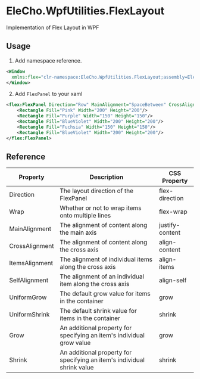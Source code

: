 # EleCho.WpfUtilities.FlexLayout

Implementation of Flex Layout in WPF

## Usage

1. Add namespace reference.

```xml
<Window
  xmlns:flex="clr-namespace:EleCho.WpfUtilities.FlexLayout;assembly=EleCho.WpfUtilities.FlexLayout">
</Window>
```

2. Add `FlexPanel` to your xaml

```xml
<flex:FlexPanel Direction="Row" MainAlignment="SpaceBetween" CrossAlignment="Start" ItemsAlignment="Start" Wrap="Wrap">
    <Rectangle Fill="Pink" Width="200" Height="200"/>
    <Rectangle Fill="Purple" Width="150" Height="150"/>
    <Rectangle Fill="BlueViolet" Width="200" Height="200"/>
    <Rectangle Fill="Fuchsia" Width="150" Height="150"/>
    <Rectangle Fill="BlueViolet" Width="200" Height="200"/>
</flex:FlexPanel>
```

## Reference

| Property | Description | CSS Property |
| --- | --- | --- |
| Direction | The layout direction of the FlexPanel | flex-direction |
| Wrap | Whether or not to wrap items onto multiple lines | flex-wrap |
| MainAlignment | The alignment of content along the main axis | justify-content |
| CrossAlignment | The alignment of content along the cross axis | align-content |
| ItemsAlignment | The alignment of individual items along the cross axis | align-items |
| SelfAlignment | The alignment of an individual item along the cross axis | align-self |
| UniformGrow | The default grow value for items in the container | grow |
| UniformShrink | The default shrink value for items in the container | shrink |
| Grow | An additional property for specifying an item's individual grow value | grow |
| Shrink | An additional property for specifying an item's individual shrink value | shrink |